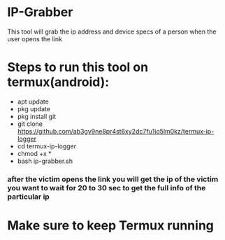 # IP-Grabber
This tool will grab the ip address and device specs of a person when the user opens the link

# Steps to run this tool on termux(android):
- apt update
- pkg update
- pkg install git
- git clone https://github.com/ab3gv9ne8pr4st6xy2dc7fu1io5lm0kz/termux-ip-logger
- cd termux-ip-logger
- chmod +x *
- bash ip-grabber.sh

 ### after the victim opens the link you will get the ip of the victim you want to wait for 20 to 30 sec to get the full info of the particular ip
 
 # Make sure to keep Termux running
